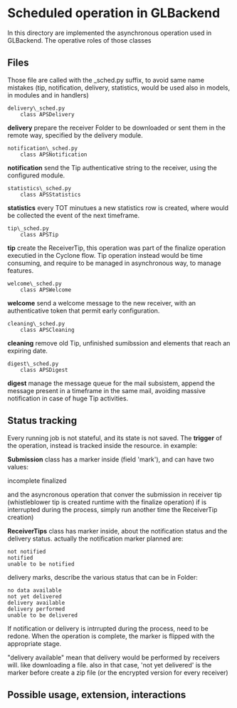 
# Scheduled operation in GLBackend

In this directory are implemented the asynchronous operation used in GLBackend. The operative
roles of those classes 

## Files

Those file are called with the \_sched.py suffix, to avoid same name mistakes (tip,
notification, delivery, statistics, would be used also in models, in modules and in handlers)

    delivery\_sched.py
        class APSDelivery

 **delivery** prepare the receiver Folder to be downloaded or sent them in the remote way,
 specified by the delivery module.

    notification\_sched.py
        class APSNotification

 **notification** send the Tip authenticative string to the receiver, using the configured
 module.

    statistics\_sched.py
        class APSStatistics

 **statistics** every TOT minutues a new statistics row is created, where would be collected
 the event of the next timeframe. 

    tip\_sched.py
        class APSTip

 **tip** create the ReceiverTip, this operation was part of the finalize operation executied
 in the Cyclone flow. Tip operation instead would be time consuming, and require to be managed
 in asynchronous way, to manage features.

    welcome\_sched.py
        class APSWelcome

 **welcome** send a welcome message to the new receiver, with an authenticative token that
 permit early configuration.

    cleaning\_sched.py
        class APSCleaning

 **cleaning** remove old Tip, unfinished sumibssion and elements that reach an expiring date.

    digest\_sched.py
        class APSDigest

 **digest** manage the message queue for the mail subsistem, append the message present in a
 timeframe in the same mail, avoiding massive notification in case of huge Tip activities.

## Status tracking

Every running job is not stateful, and its state is not saved. The **trigger** of the
operation, instead is tracked inside the resource. in example:

**Submission** class has a marker inside (field 'mark'), and can have two values:

   incomplete
   finalized

and the asyncronous operation that conver the submission in receiver tip (whistleblower tip
is created runtime with the finalize operation) if is interrupted during the process, simply 
run another time the ReceiverTip creation)

**ReceiverTips** class has marker inside, about the notification status and the delivery
status. actually the notification marker planned are:

    not notified
    notified
    unable to be notified

delivery marks, describe the various status that can be in Folder:

    no data available
    not yet delivered
    delivery available 
    delivery performed 
    unable to be delivered

If notification or delivery is intrrupted during the process, need to be redone. When the
operation is complete, the marker is flipped with the appropriate stage.

"delivery available" mean that delivery would be performed by receivers will. like downloading
a file. also in that case, 'not yet delivered' is the marker before create a zip file (or the 
encrypted version for every receiver)

## Possible usage, extension, interactions
